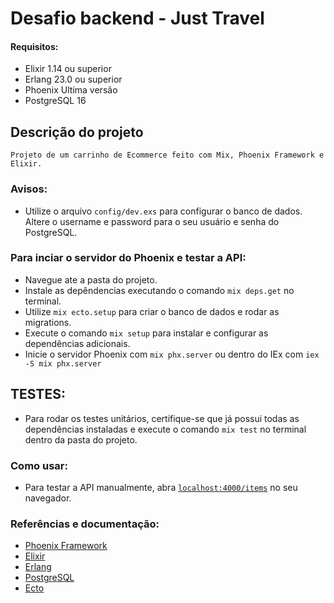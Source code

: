 # Desafio backend - Just Travel

#### Requisitos:
  * Elixir 1.14 ou superior
  * Erlang 23.0 ou superior
  * Phoenix Ultima versão
  * PostgreSQL 16

## Descrição do projeto
 `Projeto de um carrinho de Ecommerce feito com Mix, Phoenix Framework e Elixir.`

### Avisos:
  * Utilize o arquivo `config/dev.exs` para configurar o banco de dados. Altere o username e password para o seu usuário e senha do PostgreSQL.

### Para inciar o servidor do Phoenix e testar a API:
  * Navegue ate a pasta do projeto.
  * Instale as depêndencias executando o comando `mix deps.get` no terminal.
  * Utilize `mix ecto.setup` para criar o banco de dados e rodar as migrations.
  * Execute o comando `mix setup` para instalar e configurar as dependências adicionais.
  * Inicie o servidor Phoenix com `mix phx.server` ou dentro do IEx com `iex -S mix phx.server`
  
## TESTES:
  * Para rodar os testes unitários, certifique-se que já possui todas as dependências instaladas e execute o comando `mix test` no terminal dentro da pasta do projeto.

### Como usar:
  * Para testar a API manualmente, abra [`localhost:4000/items`](http://localhost:4000/items) no seu navegador.

### Referências e documentação:
  * [Phoenix Framework](https://www.phoenixframework.org/)
  * [Elixir](https://elixir-lang.org/)
  * [Erlang](https://www.erlang.org/)
  * [PostgreSQL](https://www.postgresql.org/)
  * [Ecto](https://hexdocs.pm/ecto/Ecto.html)


